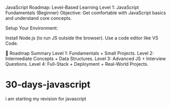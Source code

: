 JavaScript Roadmap: Level-Based Learning
Level 1: JavaScript Fundamentals (Beginner)
Objective: Get comfortable with JavaScript basics and understand core concepts.

Setup Your Environment:

Install Node.js (to run JS outside the browser).
Use a code editor like VS Code.


🌟 Roadmap Summary
Level 1: Fundamentals + Small Projects.
Level 2: Intermediate Concepts + Data Structures.
Level 3: Advanced JS + Interview Questions.
Level 4: Full-Stack + Deployment + Real-World Projects.
















# 30-days-javascript
i am starting my revision for javascript
